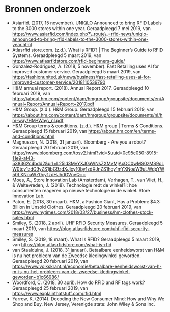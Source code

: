 # Bronnen onderzoek

* Asiarfid. \(2017, 15 november\). UNIQLO Announced to bring RFID Labels to the 3000 stores within one year. Geraadpleegd 7 mei 2019, van https://www.asiarfid.com/index.php?\_route\_=rfid-news/uniqlo-announced-to-bring-rfid-labels-to-the-3000-stores-within-one-year.html 
* Atlasrfid store.com. \(z.d.\). What is RFID? \| The Beginner’s Guide to RFID Systems. Geraadpleegd 5 maart 2019, van https://www.atlasrfidstore.com/rfid-beginners-guide/ 
* Gonzalez-Rodriguez, A. \(2018, 5 november\). Fast Retailing uses AI for improved customer service. Geraadpleegd 5 maart 2019, van https://fashionunited.uk/news/business/fast-retailing-uses-ai-for-improved-customer-service/2018110539790 
* H&M annual report. \(2018\). Annual Report 2017. Geraadpleegd 10 februari 2019, van https://about.hm.com/content/dam/hmgroup/groupsite/documents/en/Annual+Report/Annual+Report+2017.pdf 
* H&M Group. \(z.d.\). H&M Group. Geraadpleegd 15 februari 2019, van https://about.hm.com/content/dam/hmgroup/groupsite/documents/nl/hm-way/HM+Way\_nl.pdf 
* H&M Group terms & conditions. \(z.d.\). H&M group \| Terms & Conditions. Geraadpleegd 15 februari 2019, van https://about.hm.com/en/terms-and-conditions.html 
* Magnusson, N. \(2018, 31 januari\). Bloomberg - Are you a robot? Geraadpleegd 20 februari 2019, van https://www.bloomberg.com/tosv2.html?vid=&uuid=0c95c050-8915-11e9-af43-538362c4bdd2&url=L25ld3MvYXJ0aWNsZXMvMjAxOC0wMS0zMS9oLW0tcy1zdG9yZS1jbG9zdXJlcy10by1zdXJnZS1hcy1mYXNoaW9uLWdpYW50LXNoaWZ0cy1zdHJhdGVneQ== 
* Moes, A., Store Innovation Lab \(Amsterdam\), Verhagen, T., van Vliet, H., & Weltevreden, J. \(2018\). Technologie redt de winkel?!: hoe consumenten reageren op nieuwe technologie in de winkel. Store Innovation Lab. 
* Paton, E. \(2018, 30 maart\). H&M, a Fashion Giant, Has a Problem: $4.3 Billion in Unsold Clothes. Geraadpleegd 20 februari 2019, van https://www.nytimes.com/2018/03/27/business/hm-clothes-stock-sales.html 
* Smiley, S. \(2018, 2 april\). UHF RFID Security Measures. Geraadpleegd 5 maart 2019, van https://blog.atlasrfidstore.com/uhf-rfid-security-measures 
* Smiley, S. \(2019, 18 maart\). What Is RFID? Geraadpleegd 5 maart 2019, van https://blog.atlasrfidstore.com/what-is-rfid 
* van Staalduine, J. \(2018, 31 januari\). Betaalbare eenheidsworst van H&M is nu het probleem van de Zweedse kledingwinkel geworden. Geraadpleegd 20 februari 2019, van https://www.volkskrant.nl/economie/betaalbare-eenheidsworst-van-h-m-is-nu-het-probleem-van-de-zweedse-kledingwinkel-geworden~b1c66986/ 
* Woordford, C. \(2018, 30 april\). How do RFID and RF tags work? Geraadpleegd 25 februari 2019, van https://www.explainthatstuff.com/rfid.html 
* Yarrow, K. \(2014\). Decoding the New Consumer Mind: How and Why We Shop and Buy. New Jersey, Verenigde state: John Wiley & Sons Inc.

